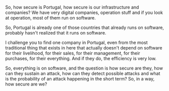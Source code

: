 So, how secure is Portugal, how secure is our infrastructure and companies? We have very digital companies, operation stuff and if you look at operation, most of them run on software.

So, Portugal is already one of those countries that already runs on software, probably hasn't realized that it runs on software.

I challenge you to find one company in Portugal, even from the most traditional thing that exists in here that actually doesn't depend on software for their livelihood, for their sales, for their management, for their purchases, for their everything. And if they do, the efficiency is very low.

So, everything is on software, and the question is how secure are they, how can they sustain an attack, how can they detect possible attacks and what is the probability of an attack happening in the short term? So, in a way, how secure are we?
